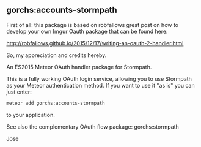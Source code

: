 ## gorchs:accounts-stormpath

First of all: this package is based on robfallows great post on how to develop your own Imgur Oauth package that can be found here:

http://robfallows.github.io/2015/12/17/writing-an-oauth-2-handler.html

So, my appreciation and credits hereby.

An ES2015 Meteor OAuth handler package for Stormpath.

This is a fully working OAuth login service, allowing you to use Stormpath as your Meteor authentication method. If you want to use it "as is" you can just enter: 
``` bash
meteor add gorchs:accounts-stormpath
```
to your application.

See also the complementary OAuth flow package: gorchs:stormpath

Jose
